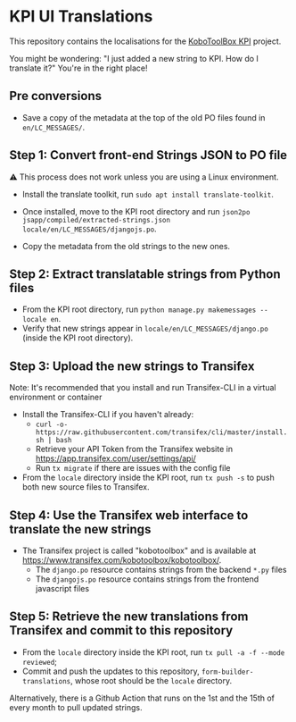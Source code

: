 # KPI UI Translations 

This repository contains the localisations for the [KoboToolBox KPI](https://github.com/kobotoolbox/kpi) project.

You might be wondering: "I just added a new string to KPI. How do I translate it?" You're in the right place!

## Pre conversions

* Save a copy of the metadata at the top of the old PO files found in `en/LC_MESSAGES/`.

## Step 1: Convert front-end Strings JSON to PO file

⚠️ This process does not work unless you are using a Linux environment.

* Install the translate toolkit, run `sudo apt install translate-toolkit`.

* Once installed, move to the KPI root directory and run `json2po jsapp/compiled/extracted-strings.json locale/en/LC_MESSAGES/djangojs.po`.

* Copy the metadata from the old strings to the new ones.

## Step 2: Extract translatable strings from Python files

* From the KPI root directory, run `python manage.py makemessages --locale en`.
* Verify that new strings appear in `locale/en/LC_MESSAGES/django.po` (inside the KPI root directory).

## Step 3: Upload the new strings to Transifex

Note: It's recommended that you install and run Transifex-CLI in a virtual environment or container  
* Install the Transifex-CLI if you haven't already:
  * `curl -o- https://raw.githubusercontent.com/transifex/cli/master/install.sh | bash`
  * Retrieve your API Token from the Transifex website in https://app.transifex.com/user/settings/api/
  * Run `tx migrate` if there are issues with the config file
* From the `locale` directory inside the KPI root, run `tx push -s` to push both new source files to Transifex.

## Step 4: Use the Transifex web interface to translate the new strings

* The Transifex project is called "kobotoolbox" and is available at https://www.transifex.com/kobotoolbox/kobotoolbox/.
  * The `django.po` resource contains strings from the backend `*.py` files
  * The `djangojs.po` resource contains strings from the frontend javascript files

## Step 5: Retrieve the new translations from Transifex and commit to this repository

* From the `locale` directory inside the KPI root, run `tx pull -a -f --mode reviewed`;
* Commit and push the updates to this repository, `form-builder-translations`, whose root should be the `locale` directory.

Alternatively, there is a Github Action that runs on the 1st and the 15th of every month to pull updated strings.